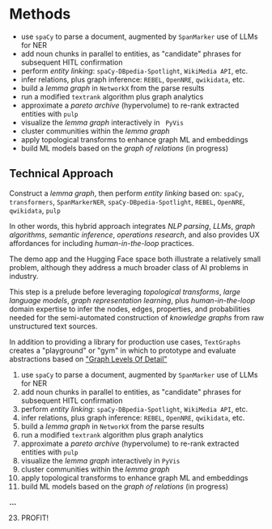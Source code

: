 # Methods

  * use `spaCy` to parse a document, augmented by `SpanMarker` use of LLMs for NER
  * add noun chunks in parallel to entities, as "candidate" phrases for subsequent HITL confirmation
  * perform _entity linking_: `spaCy-DBpedia-Spotlight`, `WikiMedia API`, etc.
  * infer relations, plus graph inference: `REBEL`, `OpenNRE`, `qwikidata`, etc.
  * build a _lemma graph_ in `NetworkX` from the parse results
  * run a modified `textrank` algorithm plus graph analytics
  * approximate a _pareto archive_ (hypervolume) to re-rank extracted entities with `pulp`
  * visualize the _lemma graph_ interactively in ` PyVis`
  * cluster communities within the _lemma graph_
  * apply topological transforms to enhance graph ML and embeddings
  * build ML models based on the _graph of relations_ (in progress)


## Technical Approach

Construct a _lemma graph_, then perform _entity linking_ based on:
`spaCy`, `transformers`, `SpanMarkerNER`,
`spaCy-DBpedia-Spotlight`, `REBEL`, `OpenNRE`,
`qwikidata`, `pulp`


In other words, this hybrid approach integrates
_NLP parsing_, _LLMs_, _graph algorithms_, _semantic inference_,
_operations research_, and also provides UX affordances for including
_human-in-the-loop_ practices.

The demo app and the Hugging Face space both illustrate a relatively
small problem, although they address a much broader class of AI problems
in industry.

This step is a prelude before leveraging
_topological transforms_, _large language models_, _graph representation learning_,
plus _human-in-the-loop_ domain expertise to infer
the nodes, edges, properties, and probabilities needed for the
semi-automated construction of _knowledge graphs_ from
raw unstructured text sources.

In addition to providing a library for production use cases,
`TextGraphs` creates a "playground" or "gym"
in which to prototype and evaluate abstractions based on
["Graph Levels Of Detail"](https://blog.derwen.ai/graph-levels-of-detail-ea4226abba55)

  1. use `spaCy` to parse a document, augmented by `SpanMarker` use of LLMs for NER
  1. add noun chunks in parallel to entities, as "candidate" phrases for subsequent HITL confirmation
  1. perform _entity linking_: `spaCy-DBpedia-Spotlight`, `WikiMedia API`, etc.
  1. infer relations, plus graph inference: `REBEL`, `OpenNRE`, `qwikidata`, etc.
  1. build a _lemma graph_ in `NetworkX` from the parse results
  1. run a modified `textrank` algorithm plus graph analytics
  1. approximate a _pareto archive_ (hypervolume) to re-rank extracted entities with `pulp`
  1. visualize the _lemma graph_ interactively in `PyVis`
  1. cluster communities within the _lemma graph_
  1. apply topological transforms to enhance graph ML and embeddings
  1. build ML models based on the _graph of relations_ (in progress)

**...**

  23. PROFIT!
